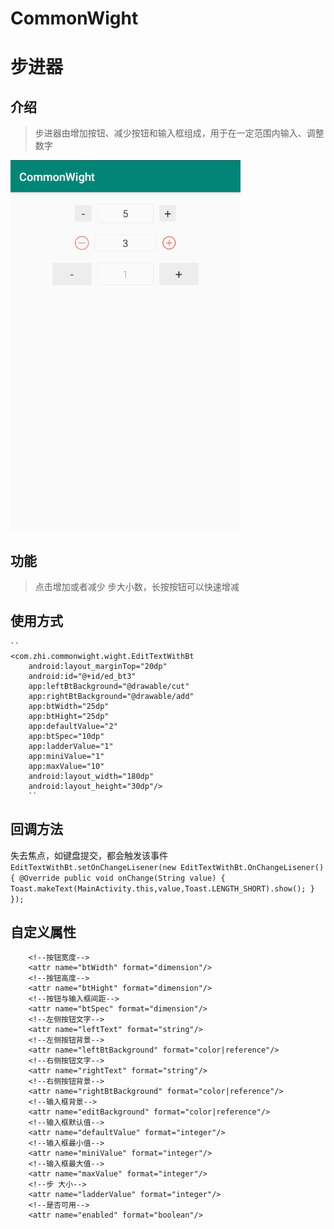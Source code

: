 # CommonWight
# 步进器

## 介绍
> 步进器由增加按钮、减少按钮和输入框组成，用于在一定范围内输入、调整数字

![image](https://github.com/zhijinjin/CommonWight/blob/master/imgs/200828154938.png)
## 功能
> 点击增加或者减少 步大小数，长按按钮可以快速增减
## 使用方式
    `` 
    <com.zhi.commonwight.wight.EditTextWithBt
        android:layout_marginTop="20dp"
        android:id="@+id/ed_bt3"
        app:leftBtBackground="@drawable/cut"
        app:rightBtBackground="@drawable/add"
        app:btWidth="25dp"
        app:btHight="25dp"
        app:defaultValue="2"
        app:btSpec="10dp"
        app:ladderValue="1"
        app:miniValue="1"
        app:maxValue="10"
        android:layout_width="180dp"
        android:layout_height="30dp"/> 
        ``
## 回调方法
失去焦点，如键盘提交，都会触发该事件
`` 
EditTextWithBt.setOnChangeLisener(new EditTextWithBt.OnChangeLisener() {
            @Override
            public void onChange(String value) {
                Toast.makeText(MainActivity.this,value,Toast.LENGTH_SHORT).show();
            }
        });
        `` 
## 自定义属性
        <!--按钮宽度-->
        <attr name="btWidth" format="dimension"/>
        <!--按钮高度-->
        <attr name="btHight" format="dimension"/>
        <!--按钮与输入框间距-->
        <attr name="btSpec" format="dimension"/>
        <!--左侧按钮文字-->
        <attr name="leftText" format="string"/>
        <!--左侧按钮背景-->
        <attr name="leftBtBackground" format="color|reference"/>
        <!--右侧按钮文字-->
        <attr name="rightText" format="string"/>
        <!--右侧按钮背景-->
        <attr name="rightBtBackground" format="color|reference"/>
        <!--输入框背景-->
        <attr name="editBackground" format="color|reference"/>
        <!--输入框默认值-->
        <attr name="defaultValue" format="integer"/>
        <!--输入框最小值-->
        <attr name="miniValue" format="integer"/>
        <!--输入框最大值-->
        <attr name="maxValue" format="integer"/>
        <!--步 大小-->
        <attr name="ladderValue" format="integer"/>
        <!--是否可用-->
        <attr name="enabled" format="boolean"/>
